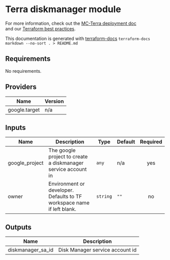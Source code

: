 # Terra diskmanager module

For more information, check out the [MC-Terra deployment doc](https://docs.dsp-devops.broadinstitute.org/mc-terra/mcterra-deployment)  
and our [Terraform best practices](https://docs.dsp-devops.broadinstitute.org/best-practices-guides/terraform).

This documentation is generated with [terraform-docs](https://github.com/segmentio/terraform-docs)
`terraform-docs markdown --no-sort . > README.md`

## Requirements

No requirements.

## Providers

| Name | Version |
|------|---------|
| google.target | n/a |

## Inputs

| Name | Description | Type | Default | Required |
|------|-------------|------|---------|:--------:|
| google\_project | The google project to create a diskmanager service account in | `any` | n/a | yes |
| owner | Environment or developer. Defaults to TF workspace name if left blank. | `string` | `""` | no |

## Outputs

| Name | Description |
|------|-------------|
| diskmanager\_sa\_id | Disk Manager service account id |

